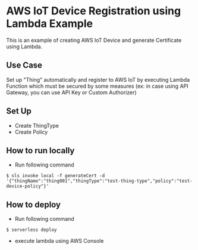 # AWS IoT Device Registration using Lambda Example

This is an example of creating AWS IoT Device and generate Certificate using Lambda.

## Use Case
Set up "Thing" automatically and register to AWS IoT by executing Lambda Function which must be secured by some measures (ex: in case using API Gateway, you can use API Key or Custom Authorizer)

## Set Up
- Create ThingType
- Create Policy

## How to run locally
- Run following command
```
$ sls invoke local -f generateCert -d '{"thingName":"thing001","thingType":"test-thing-type","policy":"test-device-policy"}'
```

## How to deploy
- Run following command
```
$ serverless deploy
```
- execute lambda using AWS Console

